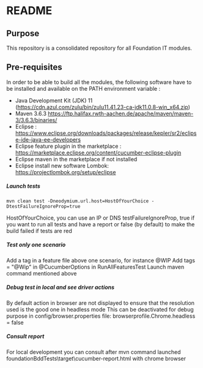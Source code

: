 # README 

## Purpose
This repository is a consolidated repository for all Foundation IT modules.

## Pre-requisites

In order to be able to build all the modules, the following software have to be installed and available on the PATH environment variable :
* Java Development Kit (JDK) 11 (https://cdn.azul.com/zulu/bin/zulu11.41.23-ca-jdk11.0.8-win_x64.zip)
* Maven 3.6.3 https://ftp.halifax.rwth-aachen.de/apache/maven/maven-3/3.6.3/binaries/
* Eclipse : https://www.eclipse.org/downloads/packages/release/kepler/sr2/eclipse-ide-java-ee-developers
* Eclipse feature plugin in the marketplace : https://marketplace.eclipse.org/content/cucumber-eclipse-plugin
* Eclipse maven in the marketplace if not installed
* Eclipse install new software Lombok: https://projectlombok.org/setup/eclipse


##### Launch tests

    mvn clean test -Dneodymium.url.host=HostOfYourChoice -DtestFailureIgnoreProp=true

HostOfYourChoice, you can use an IP or DNS
testFailureIgnoreProp, true if you want to run all tests and have a report or false (by default) to make the build failed if tests are red

##### Test only one scenario

Add a tag in a feature file above one scenario, for instance @WIP
Add tags = "@Wip" in @CucumberOptions in RunAllFeaturesTest
Launch maven command mentioned above

##### Debug test in local and see driver actions

By default action in browser are not displayed to ensure that the resolution used is the good one in headless mode
This can be deactivated for debug purpose in config/browser.properties file: browserprofile.Chrome.headless = false

##### Consult report

For local development you can consult after mvn command launched foundationBddTests\target\cucumber-report.html with chrome browser

